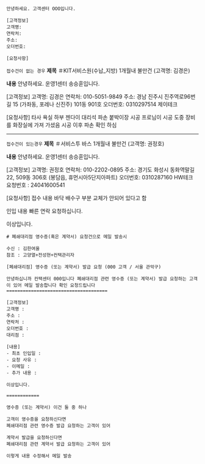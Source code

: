 ```
안녕하세요. 고객센터 OOO입니다. 

[고객정보] 
고객명:
연락처: 
주소: 
오더번호: 

[요청사항]

```

`접수건이 없는 경우`
**제목**
＃KIT서비스원(수납_지방) 1개월내 불만건 (고객명: 김경은)

**내용**
안녕하세요. 운영1센터 송승훈입니다. 

[고객정보] 
고객명: 김경은
연락처: 010-5051-9849
주소: 경남 진주시 진주역로96번길 15 (가좌동, 포레나 신진주) 101동 901호
오더번호: 0310297514 제이테크

[요청사항]
타사 욕실 하부 젠다이 대리석 파손
붙박이장 시공 프로님이 시공 도중 장비를 화장실에 가져 가셨음
시공 이후 파손 확인 하심


---

`접수건이 있는경우`
**제목**
＃서비스투 바스 1개월내 불만건 (고객명: 권정호)

**내용**
안녕하세요. 운영1센터 송승훈입니다. 

[고객정보] 
고객명: 권정호
연락처: 010-2202-0895
주소: 경기도 화성시 동화역말길 22, 509동 306호 (봉담읍, 휴먼시아5단지아파트)
오더번호: 0310287160 HW테크
요청번호 : 24041600541

[요청사항]
접수 내용
바닥 배수구 부분 교체가 안되어 있다고 함

인입 내용
빠른 연락 요청하십니다.

이상입니다.

```
# 폐쇄대리점 영수증(혹은 계약서) 요청건으로 메일 발송시 

수신 : 김한여울 
참조 : 고양열+전성현+컨택관리자 

[폐쇄대리점] 영수증 (또는 계약서) 발급 요청 (000 고객 / 서울 관악구) 

안녕하십니까 컨택센터 000입니다 폐쇄대리점 관련 영수증 (또는 계약서) 발급 요청하는 고객이 있어 메일 발송합니다 확인 요청드립니다 ===================================== 

[고객정보] 
고객명 : 
주소 : 
연락처 : 
오더번호 : 
대리점 : 

[내용] 
- 최초 인입일 : 
- 요청 사유 : 
- 이메일 : 
- 추가 내용 : 

이상입니다. 

============ 
 
영수증 (또는 계약서) 이건 둘 중 하나 
 
고객이 영수증을 요청하신다면 
폐쇄대리점 관련 영수증 발급 요청하는 고객이 있어

계약서 발급을 요청하신다면 
폐쇄대리점 관련 계약서 발급 요청하는 고객이 있어 

이렇게 내용 수정해서 메일 발송
```


